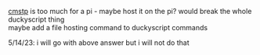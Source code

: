 [cmstp](https://lolbas-project.github.io/lolbas/Binaries/Cmstp/) is too much for a pi - maybe host it on the pi? would break the whole duckyscript thing  
maybe add a file hosting command to duckyscript commands

5/14/23: i will go with above answer but i will not do that